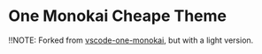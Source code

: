 # One Monokai Cheape Theme

!!NOTE: Forked from [vscode-one-monokai](https://github.com/azemoh/vscode-one-monokai), but with a light version.
